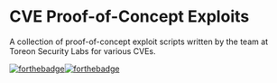 # CVE Proof-of-Concept Exploits
A collection of proof-of-concept exploit scripts written by the team at Toreon Security Labs for various CVEs.

[![forthebadge](https://forthebadge.com/images/badges/uses-badges.svg)](https://forthebadge.com)[![forthebadge](https://forthebadge.com/images/badges/built-with-love.svg)](https://forthebadge.com)
